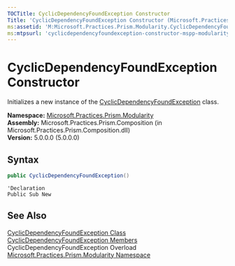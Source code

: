 ```yaml
---
TOCTitle: CyclicDependencyFoundException Constructor
Title: 'CyclicDependencyFoundException Constructor (Microsoft.Practices.Prism.Modularity)'
ms:assetid: 'M:Microsoft.Practices.Prism.Modularity.CyclicDependencyFoundException.\#ctor'
ms:mtpsurl: 'cyclicdependencyfoundexception-constructor-mspp-modularity.md'
---
```



# CyclicDependencyFoundException Constructor

Initializes a new instance of the [CyclicDependencyFoundException](/patterns-practices/reference/cyclicdependencyfoundexception-class-mspp-modularity) class.

**Namespace:** [Microsoft.Practices.Prism.Modularity](/patterns-practices/reference/mspp-modularity-namespace)  
**Assembly:** Microsoft.Practices.Prism.Composition (in Microsoft.Practices.Prism.Composition.dll)  
**Version:** 5.0.0.0 (5.0.0.0)

## Syntax

```C#
public CyclicDependencyFoundException()
```
```VB
'Declaration
Public Sub New
```

## See Also

[CyclicDependencyFoundException Class](/patterns-practices/reference/cyclicdependencyfoundexception-class-mspp-modularity)  
[CyclicDependencyFoundException Members](/patterns-practices/reference/cyclicdependencyfoundexception-members-mspp-modularity)  
CyclicDependencyFoundException Overload  
[Microsoft.Practices.Prism.Modularity Namespace](/patterns-practices/reference/mspp-modularity-namespace)